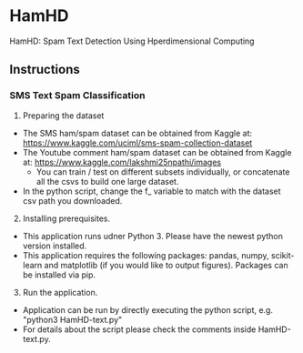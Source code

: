 # HamHD
HamHD: Spam Text Detection Using Hperdimensional Computing

## Instructions
### SMS Text Spam Classification

1. Preparing the dataset
 - The SMS ham/spam dataset can be obtained from Kaggle at: https://www.kaggle.com/uciml/sms-spam-collection-dataset
 - The Youtube comment ham/spam dataset can be obtained from Kaggle at: https://www.kaggle.com/lakshmi25npathi/images 
   - You can train / test on different subsets individually, or concatenate all the csvs to build one large dataset.
 - In the python script, change the f_ variable to match with the dataset csv path you downloaded.
2. Installing prerequisites.
 - This application runs udner Python 3. Please have the newest python version installed.
 - This application requires the following packages: pandas, numpy, scikit-learn and matplotlib (if you would like to output figures). Packages can be installed via pip.
3. Run the application.
 - Application can be run by directly executing the python script, e.g. "python3 HamHD-text.py"
 - For details about the script please check the comments inside HamHD-text.py.
